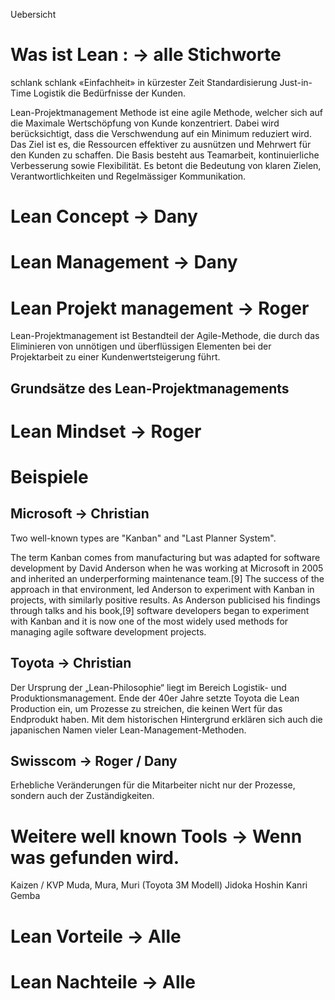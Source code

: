 Uebersicht


# Was ist Lean : -> alle Stichworte
schlank
schlank
«Einfachheit»
in kürzester Zeit
Standardisierung
Just-in-Time Logistik
die Bedürfnisse der Kunden.

Lean-Projektmanagement Methode ist eine agile Methode, welcher sich auf die Maximale Wertschöpfung von Kunde konzentriert. Dabei wird berücksichtigt, dass die Verschwendung auf ein Minimum reduziert wird. Das Ziel ist es, die Ressourcen effektiver zu ausnützen und Mehrwert für den Kunden zu schaffen. Die Basis besteht aus Teamarbeit, kontinuierliche Verbesserung sowie Flexibilität. Es betont die Bedeutung von klaren Zielen, Verantwortlichkeiten und Regelmässiger Kommunikation.

# Lean Concept -> Dany 


# Lean Management -> Dany

# Lean Projekt management -> Roger
Lean-Projektmanagement ist Bestandteil der Agile-Methode, die durch das Eliminieren von unnötigen und überflüssigen Elementen bei der Projektarbeit zu einer Kundenwertsteigerung führt.

## Grundsätze des Lean-Projektmanagements


# Lean Mindset -> Roger

# Beispiele
## Microsoft -> Christian 

Two well-known types are "Kanban" and "Last Planner System".

The term Kanban comes from manufacturing but was adapted for software development by David Anderson when he was working at Microsoft in 2005 and inherited an underperforming maintenance team.[9] The success of the approach in that environment, led Anderson to experiment with Kanban in projects, with similarly positive results. As Anderson publicised his findings through talks and his book,[9] software developers began to experiment with Kanban and it is now one of the most widely used methods for managing agile software development projects.

## Toyota -> Christian

Der Ursprung der „Lean-Philosophie“ liegt im Bereich Logistik- und Produktionsmanagement. Ende der 40er Jahre setzte Toyota die Lean Production ein, um Prozesse zu streichen, die keinen Wert für das Endprodukt haben. Mit dem historischen Hintergrund erklären sich auch die japanischen Namen vieler Lean-Management-Methoden.

## Swisscom -> Roger / Dany

Erhebliche Veränderungen für die Mitarbeiter  nicht nur der Prozesse, sondern auch der Zuständigkeiten.

# Weitere well known Tools -> Wenn was gefunden wird.

Kaizen / KVP
Muda, Mura, Muri (Toyota 3M Modell)
Jidoka
Hoshin Kanri
Gemba



# Lean Vorteile -> Alle 


# Lean Nachteile -> Alle 


